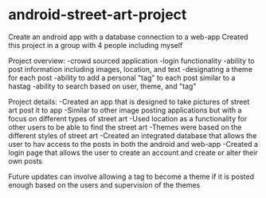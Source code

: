 # android-street-art-project
Create an android app with a database connection to a web-app
Created this project in a group with 4 people including myself

Project overview:
-crowd sourced application
-login functionality
-ability to post information including images, location, and text
-designating a theme for each post
-ability to add a personal "tag" to each post similar to a hastag
-ability to search based on user, theme, and "tag"

Project details:
-Created an app that is designed to take pictures of street art post it to app
-Similar to other image posting applications but with a focus on different types of street art
-Used location as a functionality for other users to be able to find the street art
-Themes were based on the different styles of street art
-Created an integrated database that allows the user to hav access to the posts in both the android and web-app
-Created a login page that allows the user to create an account and create or alter their own posts

Future updates can involve allowing a tag to become a theme if it is posted enough based on the users and supervision of the themes
